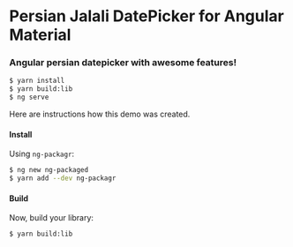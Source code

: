 # Persian Jalali DatePicker for Angular Material


### Angular persian datepicker with awesome features!


```bash
$ yarn install
$ yarn build:lib
$ ng serve
```

Here are instructions how this demo was created.


#### Install

Using `ng-packagr`:

```bash
$ ng new ng-packaged
$ yarn add --dev ng-packagr
```

#### Build

Now, build your library:

```bash
$ yarn build:lib
```
